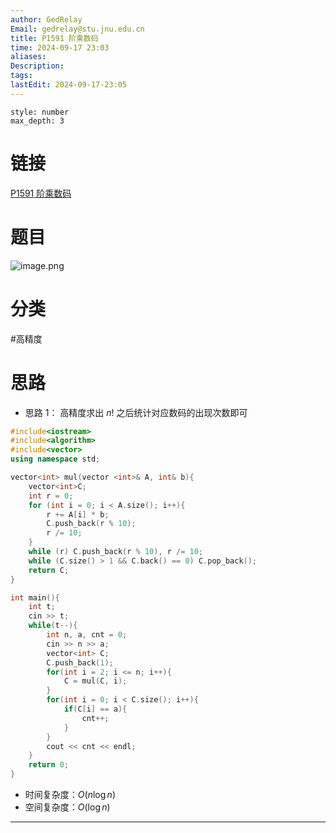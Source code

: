 ```yaml
---
author: GedRelay
Email: gedrelay@stu.jnu.edu.cn
title: P1591 阶乘数码
time: 2024-09-17 23:03
aliases: 
Description: 
tags: 
lastEdit: 2024-09-17-23:05
---
```


```toc
style: number
max_depth: 3
```

# 链接
[P1591 阶乘数码](https://www.luogu.com.cn/problem/P1591) 

# 题目
![image.png](https://ged-pic-bed.oss-cn-guangzhou.aliyuncs.com/img/202409172304047.png)


# 分类
#高精度 

# 思路
- 思路 1：
高精度求出 ${n! }$ 之后统计对应数码的出现次数即可


```cpp
#include<iostream>
#include<algorithm>
#include<vector>
using namespace std;

vector<int> mul(vector <int>& A, int& b){
	vector<int>C;
	int r = 0;
	for (int i = 0; i < A.size(); i++){
		r += A[i] * b;
		C.push_back(r % 10);
		r /= 10;
	}
	while (r) C.push_back(r % 10), r /= 10;
	while (C.size() > 1 && C.back() == 0) C.pop_back();
	return C;
}

int main(){
    int t;
    cin >> t;
    while(t--){
        int n, a, cnt = 0;
        cin >> n >> a;
        vector<int> C;
        C.push_back(1);
        for(int i = 2; i <= n; i++){
            C = mul(C, i);
        }
        for(int i = 0; i < C.size(); i++){
            if(C[i] == a){
                cnt++;
            }
        }
        cout << cnt << endl;
    }
    return 0;
}
```


- 时间复杂度：${O\left( n\log n \right)  }$ 
- 空间复杂度：${O\left( \log n \right)  }$ 


---

